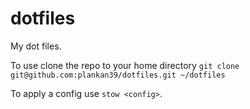 # dotfiles
My dot files.

To use clone the repo to your home directory
`git clone git@github.com:plankan39/dotfiles.git ~/dotfiles`

To apply a config use `stow <config>`.

